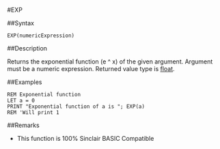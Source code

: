 #EXP

##Syntax


```
EXP(numericExpression)
```


##Description

Returns the exponential function (e ^ x) of the given argument.
Argument must be a numeric expression. Returned value type is [float](types.md#Float).

##Examples


```
REM Exponential function
LET a = 0
PRINT "Exponential function of a is "; EXP(a)
REM 'Will print 1
```


##Remarks

* This function is 100% Sinclair BASIC Compatible

